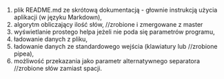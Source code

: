 1. plik README.md ze skrótową dokumentacją - głownie instrukcją
użycia aplikacji (w języku Markdown),
2. algorytm obliczający ilość słów,                             //zrobione i zmergowane z master
3. wyświetlanie prostego helpa jeżeli nie poda się parametrów
programu,
4. ładowanie danych z pliku,
5. ładowanie danych ze standardowego wejścia (klawiatury lub    //zrobione
pipea),
6. możliwość przekazania jako parametr alternatywnego separatora //zrobione
słów zamiast spacji.
